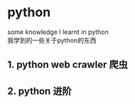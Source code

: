 # python
some knowledge I learnt in python  
我学到的一些关于python的东西

## 1. python web crawler 爬虫

## 2. python 进阶

